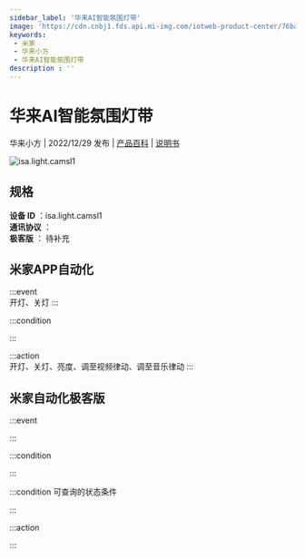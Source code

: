 ```yaml
---
sidebar_label: '华来AI智能氛围灯带'
image: 'https://cdn.cnbj1.fds.api.mi-img.com/iotweb-product-center/76ba19194c1d454850827839afee38fd_1669855679904.png?GalaxyAccessKeyId=AKVGLQWBOVIRQ3XLEW&Expires=9223372036854775807&Signature=ovrAIHNv0on/vObCBEfZgEV/Q/0='
keywords: 
 - 米家
 - 华来小方
 - 华来AI智能氛围灯带
description : ''
---
```

# 华来AI智能氛围灯带

华来小方 | 2022/12/29 发布 | [产品百科](https://home.mi.com/webapp/content/baike/product/index.html?model=isa.light.camsl1/) | [说明书](https://home.mi.com/views/introduction.html?model=isa.light.camsl1&region=cn)

![isa.light.camsl1](https://cdn.cnbj1.fds.api.mi-img.com/iotweb-product-center/76ba19194c1d454850827839afee38fd_1669855679904.png?GalaxyAccessKeyId=AKVGLQWBOVIRQ3XLEW&Expires=9223372036854775807&Signature=ovrAIHNv0on/vObCBEfZgEV/Q/0=)

## 规格  
> 
**设备 ID** ：isa.light.camsl1  
**通讯协议** ：  
**极客版**  ： 待补充 


## 米家APP自动化  

:::event  
开灯、关灯
:::

:::condition  

:::

:::action   
开灯、关灯、亮度、调至视频律动、调至音乐律动
:::

## 米家自动化极客版  

:::event  

:::

:::condition  

:::

:::condition 可查询的状态条件  

:::

:::action  

:::

        

